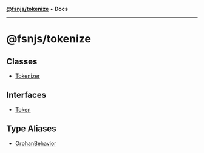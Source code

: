 [**@fsnjs/tokenize**](../README.md) • **Docs**

---

# @fsnjs/tokenize

## Classes

-   [Tokenizer](classes/Tokenizer.md)

## Interfaces

-   [Token](interfaces/Token.md)

## Type Aliases

-   [OrphanBehavior](type-aliases/OrphanBehavior.md)
